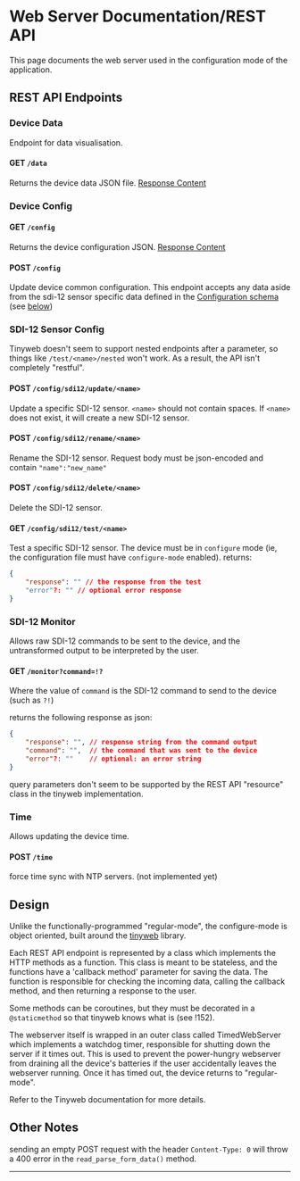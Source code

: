 # Web Server Documentation/REST API

This page documents the web server used in the configuration mode of the application.

## REST API Endpoints

### Device Data

Endpoint for data visualisation.

#### GET `/data`

Returns the device data JSON file. [Response Content](configuration.md#device-data)

### Device Config

#### GET `/config`

Returns the device configuration JSON. [Response Content](configuration.md#device-configuration)

#### POST `/config`

Update device common configuration.
This endpoint accepts any data aside from the sdi-12 sensor specific data defined in the [Configuration schema](configuration.md) (see [below](#sdi-12-sensor-config))

### SDI-12 Sensor Config

Tinyweb doesn't seem to support nested endpoints after a parameter, so things like `/test/<name>/nested` won't work.
As a result, the API isn't completely "restful".

#### POST `/config/sdi12/update/<name>`

Update a specific SDI-12 sensor. `<name>` should not contain spaces.
If `<name>` does not exist, it will create a new SDI-12 sensor.

#### POST `/config/sdi12/rename/<name>`

Rename the SDI-12 sensor. Request body must be json-encoded and contain `"name":"new_name"`

#### POST `/config/sdi12/delete/<name>`

Delete the SDI-12 sensor.

#### GET `/config/sdi12/test/<name>`

Test a specific SDI-12 sensor.
The device must be in `configure` mode (ie, the configuration file must have `configure-mode` enabled).
returns:

```json
{
    "response": "" // the response from the test
    "error"?: "" // optional error response
}
```

### SDI-12 Monitor

Allows raw SDI-12 commands to be sent to the device, and the untransformed output to be interpreted by the user.

#### GET `/monitor?command=!?`

Where the value of `command` is the SDI-12 command to send to the device (such as `?!`)

returns the following response as json:

```json
{
    "response": "", // response string from the command output
    "command": "",  // the command that was sent to the device
    "error"?: ""    // optional: an error string
}
```

query parameters don't seem to be supported by the REST API "resource" class in the tinyweb implementation.

### Time

Allows updating the device time.

#### POST `/time`

force time sync with NTP servers. (not implemented yet)

## Design

Unlike the functionally-programmed "regular-mode", the configure-mode is object oriented, built around the [tinyweb](https://github.com/belyalov/tinyweb/) library.

Each REST API endpoint is represented by a class which implements the HTTP methods as a function.
This class is meant to be stateless, and the functions have a 'callback method' parameter for saving the data.
The function is responsible for checking the incoming data, calling the callback method, and then returning a response to the user.

Some methods can be coroutines, but they must be decorated in a `@staticmethod` so that tinyweb knows what is (see !152).

The webserver itself is wrapped in an outer class called TimedWebServer which implements a watchdog timer, responsible for shutting down the server
if it times out.
This is used to prevent the power-hungry webserver from draining all the device's batteries if the user accidentally leaves the webserver running.
Once it has timed out, the device returns to "regular-mode".

Refer to the Tinyweb documentation for more details.

## Other Notes

sending an empty POST request with the header `Content-Type: 0` will throw a 400 error in the `read_parse_form_data()` method.

---
